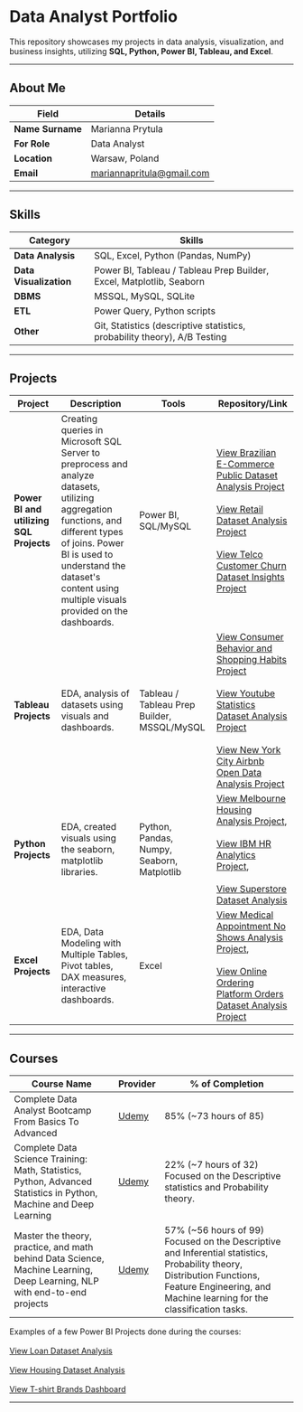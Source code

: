 # Data Analyst Portfolio


This repository showcases my projects in data analysis, visualization, and business insights, utilizing **SQL, Python, Power BI, Tableau, and Excel**.

---

## About Me

| Field              | Details |
|--------------------|---------|
| **Name Surname**   | Marianna Prytula|
| **For Role**       | Data Analyst |
| **Location**       | Warsaw, Poland |
| **Email**          | mariannapritula@gmail.com |

---

## Skills

| Category | Skills |
|----------|--------|
| **Data Analysis** | SQL, Excel, Python (Pandas, NumPy) |
| **Data Visualization** | Power BI, Tableau / Tableau Prep Builder,  Excel, Matplotlib, Seaborn |
| **DBMS** | MSSQL, MySQL, SQLite |
| **ETL** | Power Query, Python scripts |
| **Other** | Git, Statistics (descriptive statistics, probability theory), A/B Testing |

---
## Projects

| Project | Description | Tools | Repository/Link |
|---------|-------------|-------|-----------------|
| **Power BI and utilizing SQL Projects** | Creating queries in Microsoft SQL Server to preprocess and analyze datasets, utilizing aggregation functions, and different types of joins. Power BI is used to understand the dataset's content using multiple visuals provided on the dashboards. | Power BI, SQL/MySQL | [View Brazilian E-Commerce Public Dataset Analysis Project](https://github.com/marianaprytula/E-commerce_insights)<br><br>[View Retail Dataset Analysis Project](https://github.com/marianaprytula/Online_Retail_insights)<br><br>[View Telco Customer Churn Dataset Insights Project](https://github.com/marianaprytula/Telco_Customer_Churn_Analysis) |
| **Tableau Projects** | EDA, analysis of datasets using visuals and dashboards. |  Tableau / Tableau Prep Builder, MSSQL/MySQL | [View Consumer Behavior and Shopping Habits Project](https://github.com/marianaprytula/Consumer_Behavior_and_Shopping_Habits_Dataset_Analysis)<br><br>[View Youtube Statistics Dataset Analysis Project](https://github.com/marianaprytula/Youtube_Data_Insights)<br><br>[View New York City Airbnb Open Data Analysis Project](https://github.com/marianaprytula/New_York_City_Airbnb_Open_Data_Analysis-) |
| **Python Projects** | EDA, created visuals using the seaborn, matplotlib libraries. | Python, Pandas, Numpy, Seaborn, Matplotlib | [View Melbourne Housing Analysis Project](https://github.com/marianaprytula/Melbourne_Housing_Insights),<br><br>[View IBM HR Analytics Project](https://github.com/marianaprytula/IBM_HR_Analytics),<br><br>[View Superstore Dataset Analysis](https://github.com/marianaprytula/Superstore_Dataset_Analysis) |
| **Excel Projects** | EDA, Data Modeling with Multiple Tables, Pivot tables, DAX measures, interactive dashboards. | Excel | [View Medical Appointment No Shows Analysis Project](https://github.com/marianaprytula/Medical_Appointment_No_Shows_Analysis),<br><br>[View Online Ordering Platform Orders Dataset Analysis Project](https://github.com/marianaprytula/Ding_Tav_Fung_x_Online_Ordering_Platform_Orders_Analysis) |

---

## Courses

| Course Name| Provider | % of Completion |
|-------------|----------|------|
| Complete Data Analyst Bootcamp From Basics To Advanced | [Udemy](https://ua.udemy.com/course/complete-data-analyst-bootcamp-from-basics-to-advanced/learn/lecture/45849067#overview) | 85% (~73 hours of 85) |
| Complete Data Science Training: Math, Statistics, Python, Advanced Statistics in Python, Machine and Deep Learning | [Udemy](https://ua.udemy.com/course/the-data-science-course-complete-data-science-bootcamp/learn/lecture/10772510#overview) | 22% (~7 hours of 32)<br>Focused on the Descriptive statistics and Probability theory. |
| Master the theory, practice, and math behind Data Science, Machine Learning, Deep Learning, NLP with end-to-end projects | [Udemy](https://ua.udemy.com/course/complete-machine-learning-nlp-bootcamp-mlops-deployment/learn/lecture/43986716#overview) | 57% (~56 hours of 99)<br>Focused on the Descriptive and Inferential statistics, Probability theory, Distribution Functions, Feature Engineering, and Machine learning for the classification tasks. |

Examples of a few Power BI Projects done during the courses:
<br><br>[View Loan Dataset Analysis](https://github.com/marianaprytula/Loan_dataset_analysis)
<br><br>[View Housing Dataset Analysis](https://github.com/marianaprytula/housing_market_dataset_analysis)
<br><br>[View T-shirt Brands Dashboard](https://github.com/marianaprytula/T-shirt_Brands_analysis)


---


